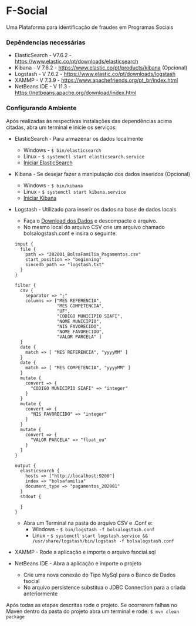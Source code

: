 # F-Social
Uma Plataforma para identificação de fraudes em Programas Sociais

### Depêndencias necessárias
* ElasticSearch - V7.6.2 - https://www.elastic.co/pt/downloads/elasticsearch
* Kibana - V 7.6.2 - https://www.elastic.co/pt/products/kibana (Opcional)
* Logstash - V 7.6.2 - https://www.elastic.co/pt/downloads/logstash
* XAMMP - V 7.3.9 - https://www.apachefriends.org/pt_br/index.html
* NetBeans IDE - V 11.3 - https://netbeans.apache.org/download/index.html

### Configurando Ambiente
  Após realizadas às respectivas instalações das dependências acima citadas, abra um terminal e inicie os serviços: 
* ElasticSearch - Para armazenar os dados localmente 
  - Windows - `$ bin/elasticsearch`
  - Linux - `$ systemctl start elasticsearch.service`
  - [Iniciar ElasticSearch](http://localhost:9200)
  
* Kibana - Se desejar fazer a manipulação dos dados inseridos (Opcional)
  - Windows - `$ bin/kibana`
  - Linux - `$ systemctl start kibana.service`
  - [Iniciar Kibana](http://localhost:5601)

* Logstash - Utilizado para inserir os dados na base de dados locais
  - Faça o [Download dos Dados](http://www.portaltransparencia.gov.br/download-de-dados/bolsa-familia-pagamentos/202001) e descompacte o arquivo.
  - No mesmo local do arquivo CSV crie um arquivo chamado bolsalogstash.conf e insira o seguinte:
  ``` Config
  input {
    file {
      path => "202001_BolsaFamilia_Pagamentos.csv"
      start_position => "beginning"
      sincedb_path => "logstash.txt"
    }
  }

  filter {
    csv {
      separator => ";"
      columns => ["MES REFERENCIA",
                  "MES COMPETENCIA",
                  "UF",
                  "CODIGO MUNICIPIO SIAFI",
                  "NOME MUNICIPIO",
                  "NIS FAVORECIDO",
                  "NOME FAVORECIDO",
                  "VALOR PARCELA" ]
    }
    date {
      match => [ "MES REFERENCIA", "yyyyMM" ]
    }
    date {
      match => [ "MES COMPETENCIA", "yyyyMM" ]
    }
    mutate {
      convert => {
        "CODIGO MUNICIPIO SIAFI" => "integer"
      }
    }
    mutate {
      convert => {
        "NIS FAVORECIDO" => "integer"
      }
    }
    mutate {
      convert => {
        "VALOR PARCELA" => "float_eu"
      }
    }
  }

  output {
    elasticsearch {
      hosts => ["http://localhost:9200"]
      index => "bolsafamilia"
      document_type => "pagamentos_202001"
    }
    stdout {

    }
  }
  ```
  * Abra um Terminal na pasta do arquivo CSV e .Conf e:
    - Windows - `$ bin/logstash -f bolsalogstash.conf`
    - Linux - `$ systemctl start logstash.service && /usr/share/logstash/bin/logstash -f bolsalogstash.conf`
    
 * XAMMP - Rode a aplicação e importe o arquivo fsocial.sql
 
 * NetBeans IDE - Abra a aplicação e importe o projeto
   - Crie uma nova conexão do Tipo MySql para o Banco de Dados fsocial
   - No arquivo persistence substitua o JDBC Connection para a criada anteriormente
   
Após todas as etapas descritas rode o projeto. Se ocorrerem falhas no Maven dentro da pasta do projeto abra um terminal e rode: `$ mvn clean package`












